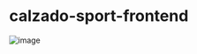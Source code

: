 # calzado-sport-frontend

![image](https://github.com/user-attachments/assets/4e0305ae-db02-45d7-ab07-e57db2aab1b8)
